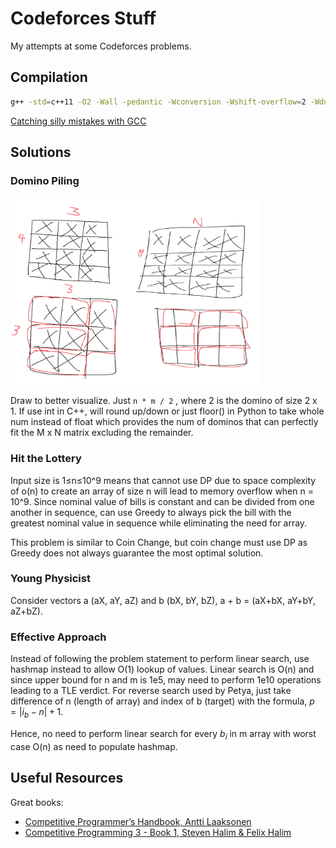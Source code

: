# Codeforces Stuff

My attempts at some Codeforces problems.

## Compilation

```bash
g++ -std=c++11 -O2 -Wall -pedantic -Wconversion -Wshift-overflow=2 -Wduplicated-cond -D_GLIBCXX_DEBUG -D_GLIBCXX_DEBUG_PEDANTIC -D_FORTIFY_SOURCE=2 -fsanitize=address 1999C.cpp -o build/1999C
```

[Catching silly mistakes with GCC](https://codeforces.com/blog/entry/15547)

## Solutions

### Domino Piling

<div>
  <img src="./assets/domino-piling.png" width="400" />
</div>

Draw to better visualize. Just `n * m / 2` , where 2 is the domino of size 2 x 1. If use int in C++, will round up/down or just floor() in Python to take whole num instead of float which provides the num of dominos that can perfectly fit the M x N matrix excluding the remainder.

### Hit the Lottery

Input size is 1≤n≤10^9 means that cannot use DP due to space complexity of o(n) to create an array of size n will lead to memory overflow when n = 10^9. Since nominal value of bills is constant and can be divided from one another in sequence, can use Greedy to always pick the bill with the greatest nominal value in sequence while eliminating the need for array.

This problem is similar to Coin Change, but coin change must use DP as Greedy does not always guarantee the most optimal solution.

### Young Physicist

Consider vectors a (aX, aY, aZ) and b (bX, bY, bZ), a + b = (aX+bX, aY+bY, aZ+bZ).

### Effective Approach

Instead of following the problem statement to perform linear search, use hashmap instead to allow O(1) lookup of values. Linear search is O(n) and since upper bound for n and m is 1e5, may need to perform 1e10 operations leading to a TLE verdict. For reverse search used by Petya, just take difference of n (length of array) and index of b (target) with the formula, $p=\left| i_{b}-n \right| + 1$.

Hence, no need to perform linear search for every $b_{i}$ in m array with worst case O(n) as need to populate hashmap.

## Useful Resources

Great books:

- [Competitive Programmer’s Handbook, Antti Laaksonen](https://cses.fi/book/book.pdf)
- [Competitive Programming 3 - Book 1, Steven Halim & Felix Halim](https://www.comp.nus.edu.sg/~stevenha/myteaching/competitive_programming/cp1.pdf)
